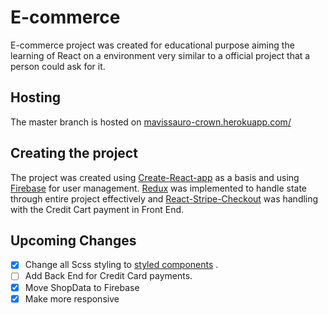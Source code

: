 # E-commerce
E-commerce project was created for educational purpose aiming the learning of React on a environment very similar to a official project that a person could ask for it.

## Hosting

The master branch is hosted on [mavissauro-crown.herokuapp.com/](https://mavissauro-crown.herokuapp.com/)


## Creating the project

The project was created using [Create-React-app](https://github.com/facebook/create-react-app) as a basis and using [Firebase](https://github.com/firebase) for user management. [Redux](https://github.com/reduxjs/react-redux) was implemented to handle state 
through entire project effectively and [React-Stripe-Checkout](https://github.com/reduxjs/react-redux) was handling with the Credit Cart payment in Front End.

## Upcoming Changes
- [x] Change all Scss styling to [styled components](https://github.com/styled-components/styled-components) .
- [ ] Add Back End for Credit Card payments.
- [x] Move ShopData to Firebase
- [x] Make more responsive
